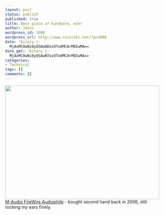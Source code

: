 ```yaml
---
layout: post
status: publish
published: true
title: Best piece of hardware, ever
author: János
wordpress_id: 1098
wordpress_url: http://www.rusiczki.net/?p=1098
date: !binary |-
  MjAxMC0wNi0yOSAwODozOTo0MCArMDIwMA==
date_gmt: !binary |-
  MjAxMC0wNi0yOSAwNTozOTo0MCArMDIwMA==
categories:
- Technical
tags: []
comments: []
---
```

<p><img src="http://www.rusiczki.net/wp-content/uploads/2010/06/M-Audio-FireWire-Audiophile.png" alt="" title="M-Audio FireWire Audiophile" width="500" height="368" style="background:none"/><br />
<a href="http://www.soundonsound.com/sos/may04/articles/maudiofirewireap.htm">M-Audio FireWire Audiophile</a> - bought second hand back in 2006, still rocking my ears finely.</p>
